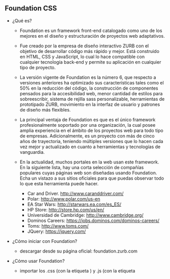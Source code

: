 ## Foundation CSS

- ¿Qué es?

	- Foundation es un framework front-end catalogado como uno de los mejores en el diseño y estructuración de proyectos web adaptativos.

	- Fue creado por la empresa de diseño interactivo ZURB con el objetivo de desarrollar código más rápido y mejor. Está construido en HTML, CSS y JavaScript, lo cual lo hace compatible con cualquier tecnología back-end y permite su aplicación en cualquier tipo de proyecto.
	- La versión vigente de Foundation es la número 6, que respecto a versiones anteriores ha optimizado sus características tales como el 50% en la reducción del código, la construcción de componentes pensados para la accesibilidad web, menor cantidad de estilos para sobreescribir, sistema de rejilla sass personalizable, herramientas de prototipado ZURB, movimiento en la interfaz de usuario y patrones de diseño más flexibles.

	- La principal ventaja de Foundation es que es el único framework profesionalmente soportado por una organización, la cual posee amplia experiencia en el ámbito de los proyectos web para todo tipo de empresas. Adicionalmente, es un proyecto con más de cinco años de trayectoria, teniendo múltiples versiones que lo hacen cada vez mejor y actualizado en cuanto a herramientas y tecnologías de vanguardia.

	- En la actualidad, muchos portales en la web usan este framework. En la siguiente lista, hay una corta selección de compañías populares cuyas páginas web son diseñadas usando Foundation. Echa un vistazo a sus sitios oficiales para que puedas observar todo lo que esta herramienta puede hacer.

		- Car and Driver. http://www.caranddriver.com/
		- Polar: http://www.polar.com/us-en
		- EA Star Wars: http://starwars.ea.com/es_ES/
		- HP Store: http://store.hp.com/us/en/
		- Universidad de Cambridge: http://www.cambridge.org/
		- Dominos Careers: https://jobs.dominos.com/dominos-careers/
		- Toms: http://www.toms.com/
		- JQuery: https://jquery.com/

- ¿Cómo iniciar con Foundation?

	- descargar desde su página oficial: foundation.zurb.com

- ¿Cómo usar Foundation?

	- importar los .css (con la etiqueta <link>) y .js (con la etiqueta <script>) en nuestro .html

- Conceptos básicos de Grid

	- Ejemplo:

	`

		<div class="row">
			<div class="column (small/medium/large)-(1..12)">
				<div class="column small-4 medium-3 large-7">Ejemplo</div>
				<div class="row column">Columna de la totalidad del ancho</div>
				<div class="expanded row">Columna expandida</div>
			</div>
		</div>

	`

- Opciones de columna de Grid:

	- (small/medium/large)-offset-3: Permite mover bloques hacia la derecha de la rejilla. "Prefijo adaptativo"-"offset"-(numero de filas).
	- la clase end nos permite dejar espacio al final de la fila.
		- Ejemplo:

		`
			<div class="medium-3 large-3 end columns">Bloque</div>
		`